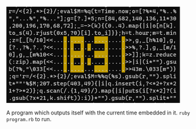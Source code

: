 ![quineclock](https://raw.githubusercontent.com/liuchia/quineclock/master/image.png)

A program which outputs itself with the current time embedded in it. `ruby program.rb` to run.
